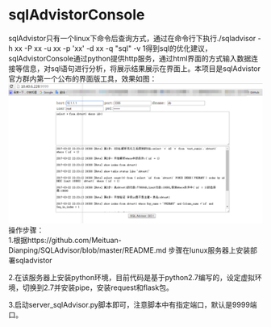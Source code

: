 # sqlAdvistorConsole

sqlAdvistor只有一个linux下命令后查询方式，通过在命令行下执行./sqladvisor -h xx  -P xx  -u xx -p 'xx' -d xx -q "sql" -v 1得到sql的优化建议，sqlAdvistorConsole通过python提供http服务，通过html界面的方式输入数据连接等信息，对sql语句进行分析，将展示结果展示在界面上。本项目是sqlAdvistor官方群内第一个公布的界面版工具，效果如图：
![image](https://github.com/huangyiminghappy/sqlAdvistorConsole/blob/master/static/sqladvistor.png)
操作步骤：<br/>
1.根据https://github.com/Meituan-Dianping/SQLAdvisor/blob/master/README.md
步骤在lunux服务器上安装部署sqladvistor<br/>

2.在该服务器上安装python环境，目前代码是基于python2.7编写的，设定虚拟环境，切换到2.7并安装pipe，安装request和flask包。<br/>

3.启动server_sqlAdvisor.py脚本即可，注意脚本中有指定端口，默认是9999端口。<br/>
